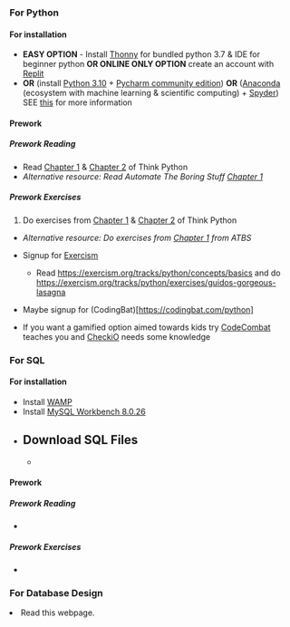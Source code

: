 ### For Python
#### For installation
- **EASY OPTION** - Install [Thonny](https://github.com/thonny/thonny/releases/download/v3.3.13/thonny-3.3.13.exe) for bundled python 3.7 & IDE for beginner python **OR ONLINE ONLY OPTION** create an account with [Replit](https://replit.com/languages/online-python-compiler)
- **OR** (install [Python 3.10](https://www.python.org/ftp/python/3.10.0/python-3.10.0-amd64.exe) + [Pycharm community edition](https://download.jetbrains.com/python/pycharm-community-2021.2.3.exe?_gl=1*15dw1of*_ga*NDM2NjgxMjA2LjE2MzcwOTgyODY.*_ga_V0XZL7QHEB*MTYzNzA5ODI4NC4xLjEuMTYzNzA5ODI5MC4w&_ga=2.213378004.1704548929.1637098286-436681206.1637098286)) **OR** ([Anaconda](https://repo.anaconda.com/archive/Anaconda3-2021.05-Windows-x86_64.exe) (ecosystem with machine learning & scientific computing) + [Spyder](https://docs.spyder-ide.org/3/installation.html#installing-with-anaconda-recommended)) SEE [this](https://ssiddique.info/anaconda-vs-python.html) for more information

#### Prework
##### Prework Reading
- Read [Chapter 1](https://greenteapress.com/thinkpython2/html/thinkpython2002.html) & [Chapter 2](https://greenteapress.com/thinkpython2/html/thinkpython2003.html) of Think Python
- *Alternative resource: Read Automate The Boring Stuff [Chapter 1](https://automatetheboringstuff.com/2e/chapter1/)*
  
##### Prework Exercises
1. Do exercises from [Chapter 1](https://greenteapress.com/thinkpython2/html/thinkpython2002.html) & [Chapter 2](https://greenteapress.com/thinkpython2/html/thinkpython2003.html)  of Think Python
- *Alternative resource: Do exercises from [Chapter 1](https://automatetheboringstuff.com/2e/chapter1/) from ATBS* 

- Signup for [Exercism](https://exercism.org/)
  - Read https://exercism.org/tracks/python/concepts/basics and do https://exercism.org/tracks/python/exercises/guidos-gorgeous-lasagna
- Maybe signup for (CodingBat)[https://codingbat.com/python]
- If you want a gamified option aimed towards kids try [CodeCombat](https://codecombat.com/play) teaches you and [CheckiO](https://checkio.org/) needs some knowledge

### For SQL
#### For installation
- Install [WAMP](https://sourceforge.net/projects/wampserver/files/latest/download)
- Install [MySQL Workbench 8.0.26](https://downloads.mysql.com/archives/get/p/8/file/mysql-workbench-community-8.0.26-winx64.msi)
- Download SQL Files
  -
  -
  
#### Prework
##### Prework Reading
-
##### Prework Exercises
-
### For Database Design
  <li> Read this webpage.
    </li>
